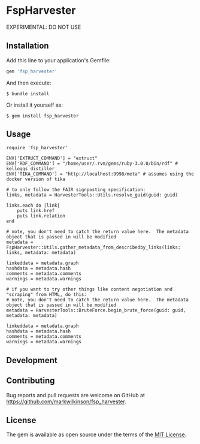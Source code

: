 # FspHarvester

EXPERIMENTAL:  DO NOT USE

## Installation

Add this line to your application's Gemfile:

```ruby
gem 'fsp_harvester'
```

And then execute:

    $ bundle install

Or install it yourself as:

    $ gem install fsp_harvester

## Usage

```
require 'fsp_harvester'

ENV['EXTRUCT_COMMAND'] = "extruct"
ENV['RDF_COMMAND'] = "/home/user/.rvm/gems/ruby-3.0.0/bin/rdf" # kelloggs distiller
ENV['TIKA_COMMAND'] = "http://localhost:9998/meta" # assumes using the docker version of tika

# to only follow the FAIR signposting specification:
links, metadata = HarvesterTools::Utils.resolve_guid(guid: guid)

links.each do |link|
    puts link.href
    puts link.relation
end

# note, you don't need to catch the return value here.  The metadata object that is passed in will be modified
metadata = FspHarvester::Utils.gather_metadata_from_describedby_links(links: links, metadata: metadata)

linkeddata = metadata.graph
hashdata = metadata.hash
comments = metadata.comments
warnings = metadata.warnings

# if you want to try other things like content negotiation and "scraping" from HTML, do this:
# note, you don't need to catch the return value here.  The metadata object that is passed in will be modified
metadata = HarvesterTools::BruteForce.begin_brute_force(guid: guid, metadata: metadata)

linkeddata = metadata.graph
hashdata = metadata.hash
comments = metadata.comments
warnings = metadata.warnings

```


## Development


## Contributing

Bug reports and pull requests are welcome on GitHub at https://github.com/markwilkinson/fsp_harvester.

## License

The gem is available as open source under the terms of the [MIT License](https://opensource.org/licenses/MIT).
